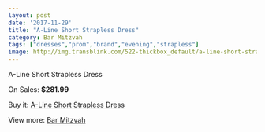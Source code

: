 ```yaml
---
layout: post
date: '2017-11-29'
title: "A-Line Short Strapless Dress"
category: Bar Mitzvah
tags: ["dresses","prom","brand","evening","strapless"]
image: http://img.transblink.com/522-thickbox_default/a-line-short-strapless-dress.jpg
---
```

A-Line Short Strapless Dress

On Sales: **$281.99**
<a href="https://www.transblink.com/en/bar-mitzvah/140-a-line-short-strapless-dress.html"><amp-img layout="responsive" width="600" height="600" src="//img.transblink.com/522-thickbox_default/a-line-short-strapless-dress.jpg" alt="A-Line Short Strapless Dress 0" /></a>
<a href="https://www.transblink.com/en/bar-mitzvah/140-a-line-short-strapless-dress.html"><amp-img layout="responsive" width="600" height="600" src="//img.transblink.com/524-thickbox_default/a-line-short-strapless-dress.jpg" alt="A-Line Short Strapless Dress 1" /></a>
<a href="https://www.transblink.com/en/bar-mitzvah/140-a-line-short-strapless-dress.html"><amp-img layout="responsive" width="600" height="600" src="//img.transblink.com/523-thickbox_default/a-line-short-strapless-dress.jpg" alt="A-Line Short Strapless Dress 2" /></a>

Buy it: [A-Line Short Strapless Dress](https://www.transblink.com/en/bar-mitzvah/140-a-line-short-strapless-dress.html "A-Line Short Strapless Dress")

View more: [Bar Mitzvah](https://www.transblink.com/en/2-bar-mitzvah "Bar Mitzvah")